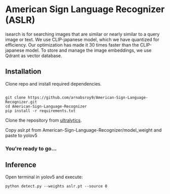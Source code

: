 # American Sign Language Recognizer (ASLR)
isearch is for searching images that are similar or nearly similar to a query image or text. We use CLIP-japanese model, which we have quantized for efficiency. Our optimization has made it 30 times faster than the CLIP-japanese model. To store and manage the image embeddings, we use Qdrant as vector database.

## Installation 

Clone repo and install required dependencies.

```

git clone https://github.com/arnabsroy9/American-Sign-Language-Recognizer.git
cd American-Sign-Language-Recognizer
pip install -r requirements.txt

```

Clone the repository from [ultralytics](https://github.com/ultralytics/yolov5). 

Copy aslr.pt from American-Sign-Language-Recognizer/model_weight and paste to yolov5

### You're ready to go...

## Inference 

Open terminal in yolov5 and execute: 
```
python detect.py --weights aslr.pt --source 0
```

